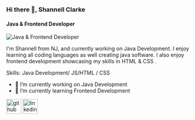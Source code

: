 ### Hi there 👋, Shannell Clarke 
#### Java & Frontend Developer 
![Java & Frontend Developer ](https://previews.123rf.com/images/andreysuslov/andreysuslov2205/andreysuslov220500001/185416609-coding-code-of-program-on-desktop-pc-computer-of-programmer-on-desk-abstract-icons-diagrams-graphs-o.jpg)

I'm Shannell from NJ, and currently working on Java Development.  I enjoy learning all coding languages as well creating java software. I also enjoy frontend development showcasing my skills in HTML & CSS .

Skills: Java Development/ JS/HTML / CSS

- 🔭 I’m currently working on Java Development  
- 🌱 I’m currently learning Frontend Development  


[<img src='https://cdn.jsdelivr.net/npm/simple-icons@3.0.1/icons/github.svg' alt='github' height='40'>](https://github.com/sclarke28)  [<img src='https://cdn.jsdelivr.net/npm/simple-icons@3.0.1/icons/linkedin.svg' alt='linkedin' height='40'>](https://www.linkedin.com/in/https://www.linkedin.com/in/shannellc//)  

